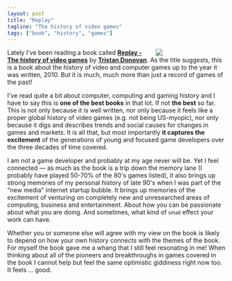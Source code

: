 ```yaml
---
layout: post
title: "Replay"
tagline: "The history of video games"
tags: ["book", "history", "games"]
---
```


<div style="margin: 0 10px; width: 30%; float: right;"><a href="http://www.librarything.com/work/10131364"><img src="{{site.url}}/assets/posts/replay-book-cover.jpg"></a></div>

Lately I've been reading a book called [**Replay - The history of
video games**](http://www.librarything.com/work/10131364) by
[**Tristan Donovan**](http://www.tristandonovan.com/). As the title
suggests, this is a book about the history of video and computer games
up to the year it was written, 2010. But it is much, much more than
just a record of games of the past!

I've read quite a bit about computer, computing and gaming history and
I have to say this is **one of the best books** in that lot. If not
**the best** so far. This is not only because it is well written, nor
only because it feels like a proper global history of video games
(e.g. not being US-myopic), nor only because it digs and describes
trends and social causes for changes in games and markets. It is all
that, but most importantly **it captures the excitement** of the
generations of young and focused game developers over the three
decades of time covered.

I am not a game developer and probably at my age never will be. Yet I
feel connected — as much as the book is a trip down the memory lane (I
probably have played 50-70% of the 80's games listed), it also brings
up strong memories of my personal history of late 90's when I was part
of the "new media" internet startup bubble. It brings up memories of
the excitement of venturing on completely new and unresearched areas
of computing, business and entertainment. About how you can be
passionate about what you are doing. And sometimes, what kind of
<small>small</small> effect your work can have.

Whether you or someone else will agree with my view on the book is
likely to depend on how your own history connects with the themes of
the book. For myself the book gave me a whang that I still feel
resonating in me! When thinking about all of the pioneers and
breakthroughs in games covered in the book I cannot help but feel the
same optimistic giddiness right now too. It feels … good.